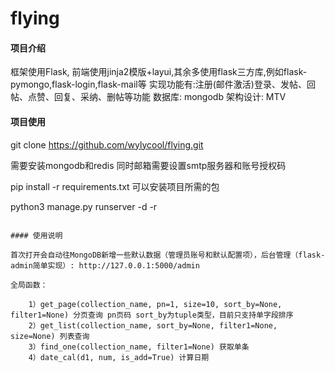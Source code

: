 # flying


#### 项目介绍
框架使用Flask, 前端使用jinja2模版+layui,其余多使用flask三方库,例如flask-pymongo,flask-login,flask-mail等
实现功能有:注册(邮件激活)登录、发帖、回帖、点赞、回复、采纳、删帖等功能
数据库: mongodb
架构设计: MTV



#### 项目使用

git clone https://github.com/wylycool/flying.git

需要安装mongodb和redis
同时邮箱需要设置smtp服务器和账号授权码

pip install -r requirements.txt  可以安装项目所需的包

python3 manage.py runserver -d -r
```

#### 使用说明

首次打开会自动往MongoDB新增一些默认数据（管理员账号和默认配置项），后台管理（flask-admin简单实现）: http://127.0.0.1:5000/admin

全局函数：

    1）get_page(collection_name, pn=1, size=10, sort_by=None, filter1=None) 分页查询 pn页码 sort_by为tuple类型，目前只支持单字段排序
    2）get_list(collection_name, sort_by=None, filter1=None, size=None) 列表查询
    3）find_one(collection_name, filter1=None) 获取单条
    4）date_cal(d1, num, is_add=True) 计算日期
